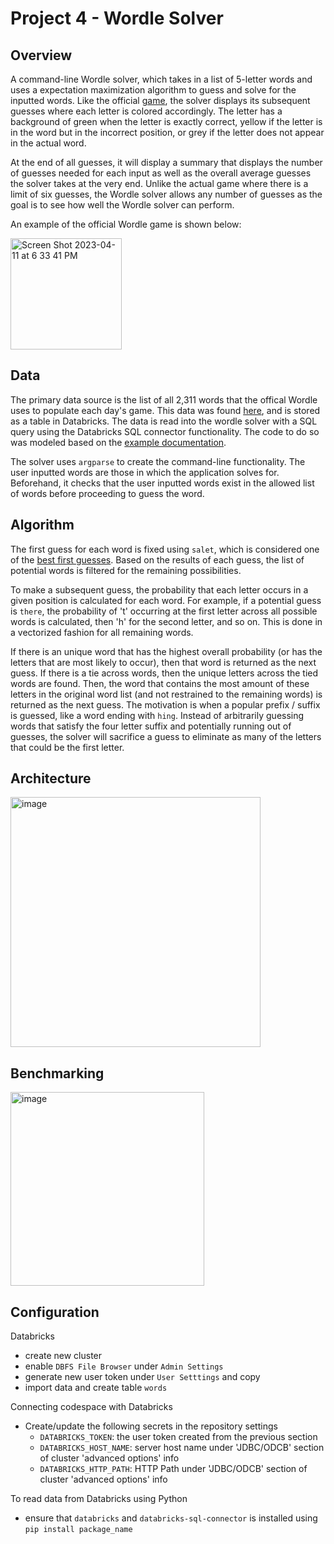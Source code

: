 # Project 4 - Wordle Solver 

## Overview

A command-line Wordle solver, which takes in a list of 5-letter words and uses a expectation maximization algorithm to guess and solve for the inputted words. Like the official [game](https://www.nytimes.com/games/wordle/index.html), the solver displays its subsequent guesses where each letter is colored accordingly. The letter has a background of green when the letter is exactly correct, yellow if the letter is in the word but in the incorrect position, or grey if the letter does not appear in the actual word. 

At the end of all guesses, it will display a summary that displays the number of guesses needed for each input as well as the overall average guesses the solver takes at the very end. Unlike the actual game where there is a limit of six guesses, the Wordle solver allows any number of guesses as the goal is to see how well the Wordle solver can perform.

An example of the official Wordle game is shown below:

<img width="178" alt="Screen Shot 2023-04-11 at 6 33 41 PM" src="https://user-images.githubusercontent.com/86393045/231324513-d48d04f5-e5ef-434b-a5c4-dd2a49d3aec9.png">

## Data 
The primary data source is the list of all 2,311 words that the offical Wordle uses to populate each day's game. This data was found [here](https://github.com/tabatkins/wordle-list), and is stored as a table in Databricks. The data is read into the wordle solver with a SQL query using the Databricks SQL connector functionality. The code to do so was modeled based on the [example documentation](https://docs.databricks.com/dev-tools/python-sql-connector.html). 

The solver uses `argparse` to create the command-line functionality. The user inputted words are those in which the application solves for. Beforehand, it checks that the user inputted words exist in the allowed list of words before proceeding to guess the word. 


## Algorithm 

The first guess for each word is fixed using `salet`, which is considered one of the [best first guesses](https://news.abplive.com/gaming/online-puzzle-wordle-mit-study-says-this-is-the-best-wordle-starter-word-do-you-agree-1554068#:~:text=The%20Optimal%20Word%2C%20According%20To,helmet%2C%20in%20the%2015th%20century). Based on the results of each guess, the list of potential words is filtered for the remaining possibilities. 

To make a subsequent guess, the probability that each letter occurs in a given position is calculated for each word. For example, if a potential guess is `there`, the probability of 't' occurring at the first letter across all possible words is calculated, then 'h' for the second letter, and so on. This is done in a vectorized fashion for all remaining words. 

If there is an unique word that has the highest overall probability (or has the letters that are most likely to occur), then that word is returned as the next guess. If there is a tie across words, then the unique letters across the tied words are found. Then, the word that contains the most amount of these letters in the original word list (and not restrained to the remaining words) is returned as the next guess. The motivation is when a popular prefix / suffix is guessed, like a word ending with `hing`. Instead of arbitrarily guessing words that satisfy the four letter suffix and potentially running out of guesses, the solver will sacrifice a guess to eliminate as many of the letters that could be the first letter. 

## Architecture 

<img width="400" alt="image" src="https://user-images.githubusercontent.com/86393045/231326863-0c83d6cd-de28-4a4b-bd6d-85712076322d.png">


## Benchmarking 
<img width="310" alt="image" src="https://user-images.githubusercontent.com/86393045/231328434-2559a391-afa0-4692-9285-487cd6b00824.png">


## Configuration 

Databricks 
- create new cluster 
- enable `DBFS File Browser` under `Admin Settings`
- generate new user token under `User Setttings` and copy 
- import data and create table `words`

Connecting codespace with Databricks 
- Create/update the following secrets in the repository settings 
    - `DATABRICKS_TOKEN`: the user token created from the previous section 
    - `DATABRICKS_HOST_NAME`: server host name under 'JDBC/ODCB' section of cluster 'advanced options' info
    - `DATABRICKS_HTTP_PATH`: HTTP Path under 'JDBC/ODCB' section of cluster 'advanced options' info

To read data from Databricks using Python 
- ensure that `databricks` and `databricks-sql-connector` is installed using `pip install package_name`
